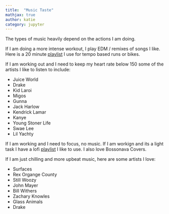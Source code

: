 ```yaml
---
title:  "Music Taste"
mathjax: true
author: katie
category: jupyter
---
```


The types of music heavily depend on the actions I am doing. 

If I am doing a more intense workout, I play EDM / remixes of songs I like. Here is a 20 minute [playlist](https://open.spotify.com/playlist/6Prr5qMdcF0nelLgRGszvt?si=41b8cf4182b049ed) I use for tempo based runs or bikes. 

If I am working out and I need to keep my heart rate below 150 some of the artists I like to listen to include: 

- Juice World
- Drake 
- Kid Laroi 
- Migos
- Gunna 
- Jack Harlow
- Kendrick Lamar
- Kanye
- Young Stoner Life
- Swae Lee
- Lil Yachty 

If I am working and I need to focus, no music. If I am workign and its a light task I have a lofi [playlist](https://open.spotify.com/playlist/6RF5hOECtPQu6fa6VtJpW4?si=eed633a2c00442c6) I like to use. I also love Bossonava Covers. 

If I am just chilling and more upbeat music, here are some artists I love: 

- Surfaces
- Rex Organge County
- Still Woozy
- John Mayer
- Bill Withers
- Zachary Knowles 
- Glass Animals
- Drake 



